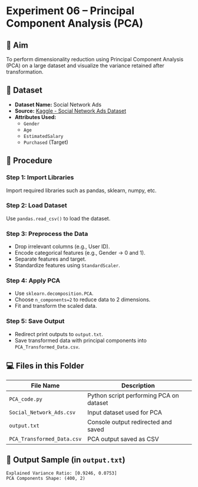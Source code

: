 # Experiment 06 – Principal Component Analysis (PCA)

## 🎯 Aim
To perform dimensionality reduction using Principal Component Analysis (PCA) on a large dataset and visualize the variance retained after transformation.

## 📂 Dataset
- **Dataset Name:** Social Network Ads
- **Source:** [Kaggle - Social Network Ads Dataset](https://www.kaggle.com/datasets/rakeshrau/social-network-ads)
- **Attributes Used:**
  - `Gender`
  - `Age`
  - `EstimatedSalary`
  - `Purchased` (Target)

## 🧠 Procedure

### Step 1: Import Libraries  
Import required libraries such as pandas, sklearn, numpy, etc.

### Step 2: Load Dataset  
Use `pandas.read_csv()` to load the dataset.

### Step 3: Preprocess the Data  
- Drop irrelevant columns (e.g., User ID).
- Encode categorical features (e.g., Gender → 0 and 1).
- Separate features and target.
- Standardize features using `StandardScaler`.

### Step 4: Apply PCA  
- Use `sklearn.decomposition.PCA`.
- Choose `n_components=2` to reduce data to 2 dimensions.
- Fit and transform the scaled data.

### Step 5: Save Output  
- Redirect print outputs to `output.txt`.
- Save transformed data with principal components into `PCA_Transformed_Data.csv`.

## 💻 Files in this Folder

| File Name                  | Description                                     |
|---------------------------|-------------------------------------------------|
| `PCA_code.py`             | Python script performing PCA on dataset         |
| `Social_Network_Ads.csv`  | Input dataset used for PCA                      |
| `output.txt`              | Console output redirected and saved             |
| `PCA_Transformed_Data.csv`| PCA output saved as CSV                         |

## 📌 Output Sample (in `output.txt`)
```text
Explained Variance Ratio: [0.9246, 0.0753]
PCA Components Shape: (400, 2)
